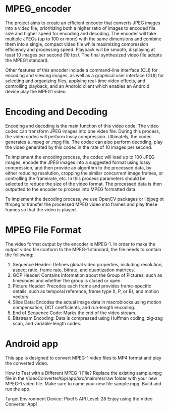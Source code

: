 # MPEG_encoder
The project aims to create an efficient encoder that converts JPEG images into a video file, prioritizing both a higher ratio of images to encoded file size and higher speed for encoding and decoding. The encoder will take multiple JPEGs (up to 100 or more) with the same dimensions and combine them into a single, compact video file while maximizing compression efficiency and processing speed. Playback will be smooth, displaying at least 10 images per second (10 fps). The final synthesized video file adopts the MPEG1 standard.


Other features of this encoder include a command-line interface (CLI) for encoding and viewing images, as well as a graphical user interface (GUI) for selecting and organizing files, applying real-time video effects, and controlling playback, and an Android client which enables an Android device play the MPEG1 video.

# Encoding and Decoding

Encoding and decoding is the main function of this video code. The video codec can transform JPEG images into one video file. During this process, the video codec will perform lossy compression. Ultimately, the codec generates a .mpeg or .mpg file. The codec can also perform decoding, play the video generated by this codec in the rate of 10 images per second.

To implement the encoding process, the codec will load up to 100 JPEG images, encode the JPEG images into a suggested format using lossy compression, and then provide an algorithm to the processed data, by either reducing resolution, cropping the similar concurrent image frames, or controlling the framerate, etc. In this process parameters should be selected to reduce the size of the video format. The processed data is then outputted to the encoder to process into MPEG formatted data.

To implement the decoding process, we use OpenCV packages or libjpeg ot ffmpeg to transfer the processed MPEG video into frames and play these frames so that the video is played.

# MPEG File Format
The video format output by the encoder is MPEG-1. In order to make the output video file conform to the MPEG-1 standard, the file needs to contain the following:

1. Sequence Header: Defines global video properties, including resolution, aspect ratio, frame rate, bitrate, and quantization matrices.
2. GOP Header: Contains information about the Group of Pictures, such as timecodes and whether the group is closed or open.
3. Picture Header: Precedes each frame and provides frame-specific details, such as temporal reference, frame type (I, P, or B), and motion vectors.
4. Slice Data: Encodes the actual image data in macroblocks using motion compensation, DCT coefficients, and run-length encoding.
5. End of Sequence Code: Marks the end of the video stream.
6. Bitstream Encoding: Data is compressed using Huffman coding, zig-zag scan, and variable-length codes.


# Android app
This app is designed to convert MPEG-1 video files to MP4 format and play the converted video.

How to Test with a Different MPEG-1 File?
Replace the existing sample.mpg file in the VideoConverterApp/app/src/main/res/raw folder with your new MPEG-1 video file.
Make sure to name your new file sample.mpg.
Build and run the app.

Target Environment
Device: Pixel 5
API Level: 28
Enjoy using the Video Converter App!
